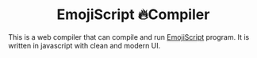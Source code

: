 <h1 align="center">EmojiScript 🔥Compiler</h1>

<!-- <p align="center"><img alt="Version" src="https://forthebadge.com/images/badges/made-with-javascript.svg"/></p> -->

This is a web compiler that can compile and run [EmojiScript](https://www.npmjs.com/package/the-emojiscript) program. It is written in javascript with clean and modern UI.
